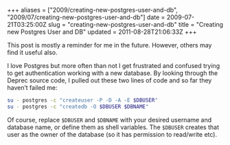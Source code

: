 +++
aliases = ["2009/creating-new-postgres-user-and-db", "2009/07/creating-new-postgres-user-and-db"]
date = 2009-07-21T03:25:00Z
slug = "creating-new-postgres-user-and-db"
title = "Creating new Postgres User and DB"
updated = 2011-08-28T21:06:33Z
+++

This post is mostly a reminder for me in the future. However, others may
find it useful also.

I love Postgres but more often than not I get frustrated and confused
trying to get authentication working with a new database. By looking
through the Deprec source code, I pulled out these two lines of code and
so far they haven’t failed me:

``` bash
su - postgres -c "createuser -P -D -A -E $DBUSER"
su - postgres -c "createdb -O $DBUSER $DBNAME"
```

Of course, replace `$DBUSER` and
`$DBNAME` with your desired username and database
name, or define them as shell variables. The
`$DBUSER` creates that user as the owner of the
database (so it has permission to read/write etc).
